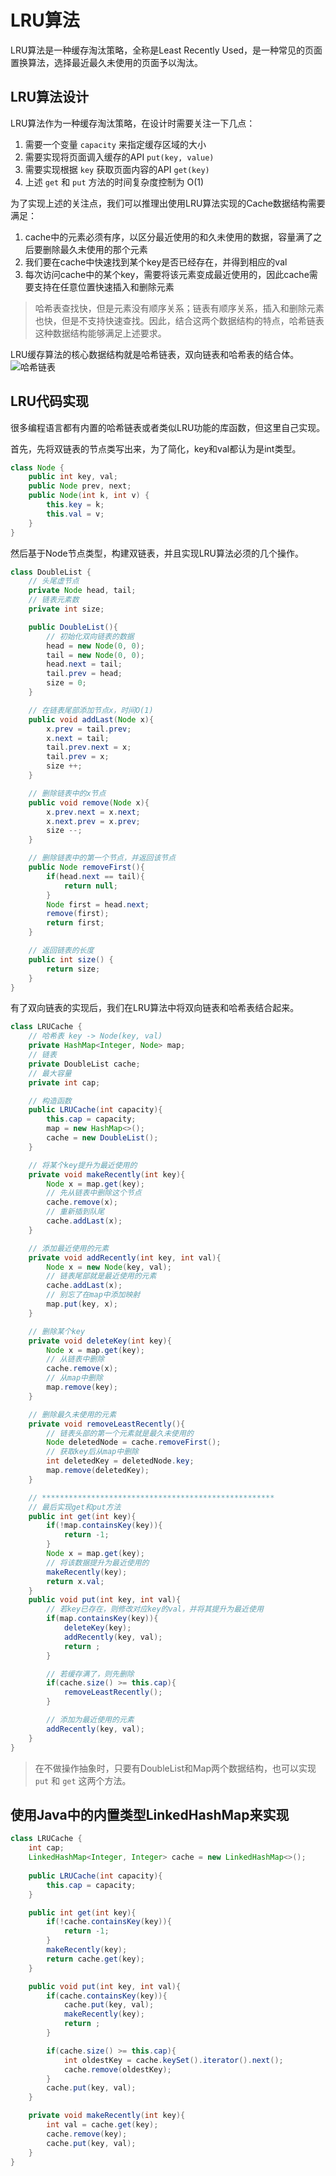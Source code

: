 # LRU算法

LRU算法是一种缓存淘汰策略，全称是Least Recently Used，是一种常见的页面置换算法，选择最近最久未使用的页面予以淘汰。

## LRU算法设计

LRU算法作为一种缓存淘汰策略，在设计时需要关注一下几点：
1. 需要一个变量 `capacity` 来指定缓存区域的大小
2. 需要实现将页面调入缓存的API `put(key, value)`
3. 需要实现根据 `key` 获取页面内容的API `get(key)`
4. 上述 `get` 和 `put` 方法的时间复杂度控制为 O(1)

为了实现上述的关注点，我们可以推理出使用LRU算法实现的Cache数据结构需要满足：
1. cache中的元素必须有序，以区分最近使用的和久未使用的数据，容量满了之后要删除最久未使用的那个元素
2. 我们要在cache中快速找到某个key是否已经存在，并得到相应的val
3. 每次访问cache中的某个key，需要将该元素变成最近使用的，因此cache需要支持在任意位置快速插入和删除元素

>哈希表查找快，但是元素没有顺序关系；链表有顺序关系，插入和删除元素也快，但是不支持快速查找。因此，结合这两个数据结构的特点，哈希链表这种数据结构能够满足上述要求。

LRU缓存算法的核心数据结构就是哈希链表，双向链表和哈希表的结合体。
![哈希链表](https://labuladong.github.io/algo/images/LRU%e7%ae%97%e6%b3%95/4.jpg)

## LRU代码实现

很多编程语言都有内置的哈希链表或者类似LRU功能的库函数，但这里自己实现。

首先，先将双链表的节点类写出来，为了简化，key和val都认为是int类型。
```Java
class Node {
    public int key, val;
    public Node prev, next;
    public Node(int k, int v) {
        this.key = k;
        this.val = v;
    }
}
```

然后基于Node节点类型，构建双链表，并且实现LRU算法必须的几个操作。
```Java
class DoubleList {
    // 头尾虚节点
    private Node head, tail;
    // 链表元素数
    private int size;

    public DoubleList(){
        // 初始化双向链表的数据
        head = new Node(0, 0);
        tail = new Node(0, 0);
        head.next = tail;
        tail.prev = head;
        size = 0;
    }

    // 在链表尾部添加节点x，时间O(1)
    public void addLast(Node x){
        x.prev = tail.prev;
        x.next = tail;
        tail.prev.next = x;
        tail.prev = x;
        size ++;
    }

    // 删除链表中的x节点
    public void remove(Node x){
        x.prev.next = x.next;
        x.next.prev = x.prev;
        size --;
    }

    // 删除链表中的第一个节点，并返回该节点
    public Node removeFirst(){
        if(head.next == tail){
            return null;
        }
        Node first = head.next;
        remove(first);
        return first;
    }

    // 返回链表的长度
    public int size() {
        return size;
    }
}
```

有了双向链表的实现后，我们在LRU算法中将双向链表和哈希表结合起来。
```Java
class LRUCache {
    // 哈希表 key -> Node(key, val)
    private HashMap<Integer, Node> map;
    // 链表
    private DoubleList cache;
    // 最大容量
    private int cap;

    // 构造函数
    public LRUCache(int capacity){
        this.cap = capacity;
        map = new HashMap<>();
        cache = new DoubleList();
    }

    // 将某个key提升为最近使用的
    private void makeRecently(int key){
        Node x = map.get(key);
        // 先从链表中删除这个节点
        cache.remove(x);
        // 重新插到队尾
        cache.addLast(x);
    }

    // 添加最近使用的元素
    private void addRecently(int key, int val){
        Node x = new Node(key, val);
        // 链表尾部就是最近使用的元素
        cache.addLast(x);
        // 别忘了在map中添加映射
        map.put(key, x);
    }

    // 删除某个key
    private void deleteKey(int key){
        Node x = map.get(key);
        // 从链表中删除
        cache.remove(x);
        // 从map中删除
        map.remove(key);
    }

    // 删除最久未使用的元素
    private void removeLeastRecently(){
        // 链表头部的第一个元素就是最久未使用的
        Node deletedNode = cache.removeFirst();
        // 获取key后从map中删除
        int deletedKey = deletedNode.key;
        map.remove(deletedKey);
    }

    // ****************************************************
    // 最后实现get和put方法
    public int get(int key){
        if(!map.containsKey(key)){
            return -1;
        }
        Node x = map.get(key);
        // 将该数据提升为最近使用的
        makeRecently(key);
        return x.val;
    }
    public void put(int key, int val){
        // 若key已存在，则修改对应key的val，并将其提升为最近使用
        if(map.containsKey(key)){
            deleteKey(key);
            addRecently(key, val);
            return ;
        }

        // 若缓存满了，则先删除
        if(cache.size() >= this.cap){
            removeLeastRecently();
        }

        // 添加为最近使用的元素
        addRecently(key, val);
    }
}
```

> 在不做操作抽象时，只要有DoubleList和Map两个数据结构，也可以实现 `put` 和 `get` 这两个方法。

## 使用Java中的内置类型LinkedHashMap来实现

```Java
class LRUCache {
    int cap;
    LinkedHashMap<Integer, Integer> cache = new LinkedHashMap<>();
    
    public LRUCache(int capacity){
        this.cap = capacity;
    }

    public int get(int key){
        if(!cache.containsKey(key)){
            return -1;
        }
        makeRecently(key);
        return cache.get(key);
    }

    public void put(int key, int val){
        if(cache.containsKey(key)){
            cache.put(key, val);
            makeRecently(key);
            return ;
        }

        if(cache.size() >= this.cap){
            int oldestKey = cache.keySet().iterator().next();
            cache.remove(oldestKey);
        }
        cache.put(key, val);
    }

    private void makeRecently(int key){
        int val = cache.get(key);
        cache.remove(key);
        cache.put(key, val);
    }
}
```
